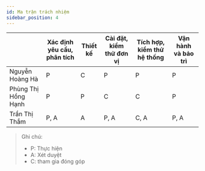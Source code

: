 ```yaml
---
id: Ma trận trách nhiệm
sidebar_position: 4
---
```


|                     | Xác định yêu cầu, phân tích | Thiết kế | Cài đặt, kiểm thử đơn vị | Tích hợp, kiểm thử hệ thống | Vận hành và bảo trì |
| ------------------- | --------------------------- | -------- | ------------------------ | --------------------------- | ------------------- |
| Nguyễn Hoàng Hà     | P                           | C        | P                        | P                           | P                   |
| Phùng Thị Hồng Hạnh | P                           | P        | C                        | C                           | P                   |
| Trần Thị Thắm       | P, A                        | A        | P, A                     | C, A                        | P, A                |

> Ghi chú:
>
> - P: Thực hiện
> - A: Xét duyệt
> - C: tham gia đóng góp
